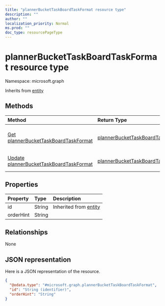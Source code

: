 ```yaml
---
title: "plannerBucketTaskBoardTaskFormat resource type"
description: ""
author: ""
localization_priority: Normal
ms.prod: ""
doc_type: resourcePageType
---
```


# plannerBucketTaskBoardTaskFormat resource type


Namespace: microsoft.graph




Inherits from [entity](../resources/entity.md)

## Methods
|Method|Return Type|Description|
|:---|:---|:---|
|[Get plannerBucketTaskBoardTaskFormat](../api/plannerbuckettaskboardtaskformat-get.md)|[plannerBucketTaskBoardTaskFormat](../resources/plannerbuckettaskboardtaskformat.md)|Read properties and relationships of the [plannerBucketTaskBoardTaskFormat](../resources/plannerbuckettaskboardtaskformat.md) object.|
|[Update plannerBucketTaskBoardTaskFormat](../api/plannerbuckettaskboardtaskformat-update.md)|[plannerBucketTaskBoardTaskFormat](../resources/plannerbuckettaskboardtaskformat.md)|Update the properties of a [plannerBucketTaskBoardTaskFormat](../resources/plannerbuckettaskboardtaskformat.md) object.|

## Properties
|Property|Type|Description|
|:---|:---|:---|
|id|String| Inherited from [entity](../resources/entity.md)|
|orderHint|String||

## Relationships
None

## JSON representation
Here is a JSON representation of the resource.
<!-- {
  "blockType": "resource",
  "keyProperty": "id",
  "@odata.type": "microsoft.graph.plannerBucketTaskBoardTaskFormat",
  "baseType": "microsoft.graph.entity",
  "openType": false
}
-->
``` json
{
  "@odata.type": "#microsoft.graph.plannerBucketTaskBoardTaskFormat",
  "id": "String (identifier)",
  "orderHint": "String"
}
```

